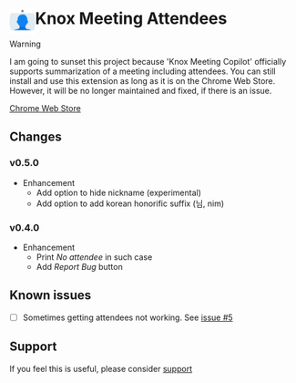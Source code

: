 # <img src="public/icons/icon_48.png" width="45" align="left"> Knox Meeting Attendees

> [!WARNING]
> I am going to sunset this project because 'Knox Meeting Copilot' officially supports summarization of a meeting including attendees.
> You can still install and use this extension as long as it is on the Chrome Web Store. However, it will be no longer maintained and fixed, if there is an issue.

[Chrome Web Store](https://chrome.google.com/webstore/detail/knox-meeting-attendees/pdmkkplpfkkopbkkgogndfeiolbdpbkk)

## Changes

### v0.5.0

- Enhancement
  - Add option to hide nickname (experimental)
  - Add option to add korean honorific suffix (님, nim)

### v0.4.0

- Enhancement
  - Print _No attendee_ in such case
  - Add _Report Bug_ button

## Known issues

- [ ] Sometimes getting attendees not working. See [issue #5](https://github.com/somidad/knox-meeting-attendees/issues/5#issuecomment-1641860544)

## Support

If you feel this is useful, please consider [support](https://www.buymeacoffee.com/somidad)
